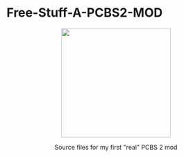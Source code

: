 # Free-Stuff-A-PCBS2-MOD

<div align="center">

<img src="https://i.imgur.com/l0cjP66.png" width="252" height="252" />

Source files for my first "real" PCBS 2 mod
